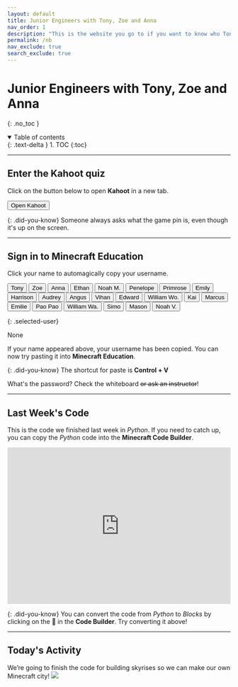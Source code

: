 ```yaml
---
layout: default
title: Junior Engineers with Tony, Zoe and Anna
nav_order: 1
description: "This is the website you go to if you want to know who Tony Le is." 
permalink: /nb
nav_exclude: true
search_exclude: true
---
```


# Junior Engineers with Tony, Zoe and Anna
{: .no_toc }

<details open markdown="block">
  <summary>
    Table of contents
  </summary>
  {: .text-delta }
1. TOC
{:toc}
</details>

---

## Enter the Kahoot quiz
Click on the button below to open **Kahoot** in a new tab.

<a href="https://kahoot.it" target="_blank"><button class="btn btn-purple">Open Kahoot</button></a>

{: .did-you-know}
Someone always asks what the game pin is, even though it's up on the screen.

---

## Sign in to Minecraft Education
Click your name to automagically copy your username.

<div id="roll">
  <button class="btn mr-4 mb-4" id="instructor23">Tony<span style="display:none"></span></button>
  <button class="btn mr-4 mb-4" id="instructor23">Zoe<span style="display:none"></span></button>
  <button class="btn mr-4 mb-4" id="instructor23">Anna<span style="display:none"></span></button>
  <button class="btn mr-4 mb-4" id="junior1">Ethan<span style="display:none"></span></button>
  <button class="btn mr-4 mb-4" id="junior2">Noah M.<span style="display:none"></span></button>
  <button class="btn mr-4 mb-4" id="junior3">Penelope<span style="display:none"></span></button>
  <button class="btn mr-4 mb-4" id="junior4">Primrose<span style="display:none"></span></button>
  <button class="btn mr-4 mb-4" id="junior5">Emily<span style="display:none"></span></button>
  <button class="btn mr-4 mb-4" id="junior6">Harrison<span style="display:none"></span></button>
  <button class="btn mr-4 mb-4" id="junior7">Audrey<span style="display:none"></span></button>
  <button class="btn mr-4 mb-4" id="junior8">Angus<span style="display:none"></span></button>
  <button class="btn mr-4 mb-4" id="junior9">Vihan<span style="display:none"></span></button>
  <button class="btn mr-4 mb-4" id="junior10">Edward<span style="display:none"></span></button>
  <button class="btn mr-4 mb-4" id="junior11">William Wo.<span style="display:none"></span></button>
  <button class="btn mr-4 mb-4" id="junior12">Kai<span style="display:none"></span></button>
  <button class="btn mr-4 mb-4" id="junior13">Marcus<span style="display:none"></span></button>
  <button class="btn mr-4 mb-4" id="junior14">Emilie<span style="display:none"></span></button>
  <button class="btn mr-4 mb-4" id="junior15">Pao Pao<span style="display:none"></span></button>
  <button class="btn mr-4 mb-4" id="junior16">William Wa.<span style="display:none"></span></button>
  <button class="btn mr-4 mb-4" id="junior17">Simo<span style="display:none"></span></button>
  <button class="btn mr-4 mb-4" id="junior18">Mason<span style="display:none"></span></button>
  <button class="btn mr-4 mb-4" id="junior19">Noah V.<span style="display:none"></span></button>
  <!--
  <button class="btn mr-4 mb-4" id="junior20">Spare 1<span style="display:none"></span></button>
  <button class="btn mr-4 mb-4" id="junior21">Spare 2<span style="display:none"></span></button>
  -->
</div>

{: .selected-user}
<p id="selected-user">None</p>

If your name appeared above, your username has been copied. You can now try pasting it into **Minecraft Education**.

{: .did-you-know}
The shortcut for paste is **Control + V**

What's the password? Check the whiteboard ~~or ask an instructor~~!

---

## Last Week's Code
This is the code we finished last week in *Python*. If you need to catch up, you can copy the *Python* code into the **Minecraft Code Builder**.

<div style="position:relative;height:0;padding-bottom:70%;overflow:hidden;"><iframe style="position:absolute;top:0;left:0;width:100%;height:100%;" src="https://minecraft.makecode.com/#pub:_d6PcmiFMhTz8" frameborder="0" sandbox="allow-popups allow-forms allow-scripts allow-same-origin"></iframe></div>

{: .did-you-know}
You can convert the code from *Python* to *Blocks* by clicking on the 🧩 in the **Code Builder**. Try converting it above!

---

## Today's Activity
We’re going to finish the code for building skyrises so we can make our own Minecraft city!
![](https://static.planetminecraft.com/files/resource_media/screenshot/1834/2018-08-23-17-51-14-copy-1535046684.png)

<script>
  const sortList = list => [...list].sort((a, b) => {
    const A = a.textContent, B = b.textContent;
    return (A < B) ? -1 : (A > B) ? 1 : 0;
  });

  window.addEventListener("load", function() {
    const ul = document.getElementById("roll");
    const list = ul.querySelectorAll("button");
    ul.append(...sortList(list));
  });
</script>
<script>
  var domain = "@jnreng.onmicrosoft.com";
  var roll = document.getElementById("roll");
  roll.addEventListener("click", function(event) {
    if (event.target.nodeName == "BUTTON") {
      var button = event.target;
      navigator.clipboard.writeText(button.id + domain);
      for (let i = 0; i < roll.children.length; i++) {
        let student = roll.children[i];
        student.classList.remove("btn-purple");
      };
      button.classList.add("btn-purple");
      document.getElementById("selected-user").innerHTML = "<b>" + button.innerText + "</b>" + button.firstElementChild.innerText;
    };
  });
</script>

